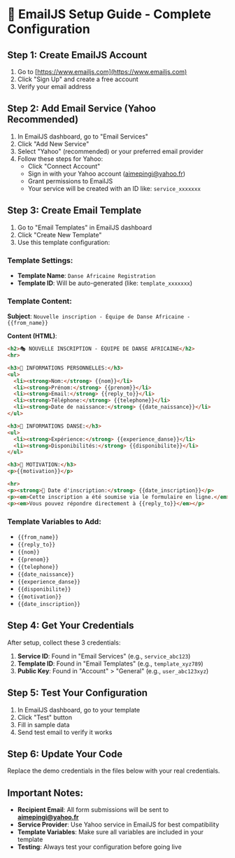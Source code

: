 # 📧 EmailJS Setup Guide - Complete Configuration

## Step 1: Create EmailJS Account
1. Go to [https://www.emailjs.com](https://www.emailjs.com)
2. Click "Sign Up" and create a free account
3. Verify your email address

## Step 2: Add Email Service (Yahoo Recommended)
1. In EmailJS dashboard, go to "Email Services"
2. Click "Add New Service"
3. Select "Yahoo" (recommended) or your preferred email provider
4. Follow these steps for Yahoo:
   - Click "Connect Account"
   - Sign in with your Yahoo account (aimepingi@yahoo.fr)
   - Grant permissions to EmailJS
   - Your service will be created with an ID like: `service_xxxxxxx`

## Step 3: Create Email Template
1. Go to "Email Templates" in EmailJS dashboard
2. Click "Create New Template"
3. Use this template configuration:

### Template Settings:
- **Template Name**: `Danse Africaine Registration`
- **Template ID**: Will be auto-generated (like: `template_xxxxxxx`)

### Template Content:
**Subject**: `Nouvelle inscription - Équipe de Danse Africaine - {{from_name}}`

**Content (HTML)**:
```html
<h2>🎭 NOUVELLE INSCRIPTION - ÉQUIPE DE DANSE AFRICAINE</h2>
<hr>

<h3>👤 INFORMATIONS PERSONNELLES:</h3>
<ul>
  <li><strong>Nom:</strong> {{nom}}</li>
  <li><strong>Prénom:</strong> {{prenom}}</li>
  <li><strong>Email:</strong> {{reply_to}}</li>
  <li><strong>Téléphone:</strong> {{telephone}}</li>
  <li><strong>Date de naissance:</strong> {{date_naissance}}</li>
</ul>

<h3>💃 INFORMATIONS DANSE:</h3>
<ul>
  <li><strong>Expérience:</strong> {{experience_danse}}</li>
  <li><strong>Disponibilités:</strong> {{disponibilite}}</li>
</ul>

<h3>💭 MOTIVATION:</h3>
<p>{{motivation}}</p>

<hr>
<p><strong>📅 Date d'inscription:</strong> {{date_inscription}}</p>
<p><em>Cette inscription a été soumise via le formulaire en ligne.</em></p>
<p><em>Vous pouvez répondre directement à {{reply_to}}</em></p>
```

### Template Variables to Add:
- `{{from_name}}`
- `{{reply_to}}`
- `{{nom}}`
- `{{prenom}}`
- `{{telephone}}`
- `{{date_naissance}}`
- `{{experience_danse}}`
- `{{disponibilite}}`
- `{{motivation}}`
- `{{date_inscription}}`

## Step 4: Get Your Credentials
After setup, collect these 3 credentials:
1. **Service ID**: Found in "Email Services" (e.g., `service_abc123`)
2. **Template ID**: Found in "Email Templates" (e.g., `template_xyz789`)
3. **Public Key**: Found in "Account" > "General" (e.g., `user_abc123xyz`)

## Step 5: Test Your Configuration
1. In EmailJS dashboard, go to your template
2. Click "Test" button
3. Fill in sample data
4. Send test email to verify it works

## Step 6: Update Your Code
Replace the demo credentials in the files below with your real credentials.

## Important Notes:
- **Recipient Email**: All form submissions will be sent to **aimepingi@yahoo.fr**
- **Service Provider**: Use Yahoo service in EmailJS for best compatibility
- **Template Variables**: Make sure all variables are included in your template
- **Testing**: Always test your configuration before going live